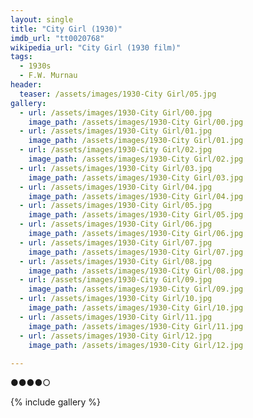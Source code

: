 ```yaml
---
layout: single
title: "City Girl (1930)"
imdb_url: "tt0020768"
wikipedia_url: "City Girl (1930 film)"
tags:
  - 1930s 
  - F.W. Murnau
header:
  teaser: /assets/images/1930-City Girl/05.jpg
gallery:
  - url: /assets/images/1930-City Girl/00.jpg
    image_path: /assets/images/1930-City Girl/00.jpg  
  - url: /assets/images/1930-City Girl/01.jpg
    image_path: /assets/images/1930-City Girl/01.jpg
  - url: /assets/images/1930-City Girl/02.jpg
    image_path: /assets/images/1930-City Girl/02.jpg
  - url: /assets/images/1930-City Girl/03.jpg
    image_path: /assets/images/1930-City Girl/03.jpg
  - url: /assets/images/1930-City Girl/04.jpg
    image_path: /assets/images/1930-City Girl/04.jpg
  - url: /assets/images/1930-City Girl/05.jpg
    image_path: /assets/images/1930-City Girl/05.jpg
  - url: /assets/images/1930-City Girl/06.jpg
    image_path: /assets/images/1930-City Girl/06.jpg
  - url: /assets/images/1930-City Girl/07.jpg
    image_path: /assets/images/1930-City Girl/07.jpg
  - url: /assets/images/1930-City Girl/08.jpg
    image_path: /assets/images/1930-City Girl/08.jpg
  - url: /assets/images/1930-City Girl/09.jpg
    image_path: /assets/images/1930-City Girl/09.jpg
  - url: /assets/images/1930-City Girl/10.jpg
    image_path: /assets/images/1930-City Girl/10.jpg
  - url: /assets/images/1930-City Girl/11.jpg
    image_path: /assets/images/1930-City Girl/11.jpg
  - url: /assets/images/1930-City Girl/12.jpg
    image_path: /assets/images/1930-City Girl/12.jpg
 
---
```

●●●●○

{% include gallery %}
